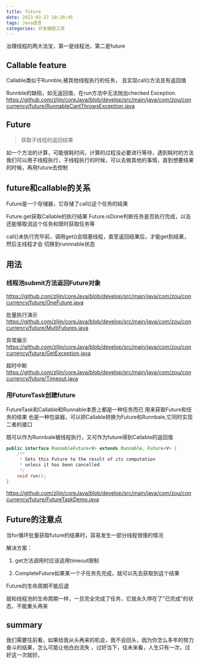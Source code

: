 ```yaml
---
title: future
date: 2023-03-27 10:20:45
tags: Java语言
categories: 并发编程工具
---
```


治理线程的两大法宝，第一是线程池，第二是future


## Callable feature

Callable类似于Runnble,被其他线程执行的任务，
且实现call()方法且有返回值

Runnble的缺陷，如无返回值，在run方法中无法抛出checked Exception.
https://github.com/zljin/coreJava/blob/develop/src/main/java/com/zou/concurrency/future/RunnableCantThrowsException.java


## Future
> 获取子线程的返回结果

如一个方法的计算，可能很耗时间，计算的过程没必要进行等待，遇到耗时的方法
我们可以用子线程执行，子线程执行的时候，可以去做其他的事情，直到想要结果的时候，再用future去控制

## future和callable的关系

Future是一个存储器，它存储了call()这个任务的结果

Future.get获取Callable的执行结果
Future.isDone判断任务是否执行完成，以及还能够取消这个任务和限时获取任务等

call()未执行完毕前，调用get()会阻塞线程，直至返回结果后，才能get到结果，然后主线程才会
切换到runnnable状态


## 用法

### 线程池submit方法返回Future对象

https://github.com/zljin/coreJava/blob/develop/src/main/java/com/zou/concurrency/future/OneFuture.java

批量执行演示
https://github.com/zljin/coreJava/blob/develop/src/main/java/com/zou/concurrency/future/MultiFutures.java

异常展示
https://github.com/zljin/coreJava/blob/develop/src/main/java/com/zou/concurrency/future/GetException.java

超时中断
https://github.com/zljin/coreJava/blob/develop/src/main/java/com/zou/concurrency/future/Timeout.java


### 用FutureTask创建future

FutureTask和Callable和Runnable本质上都是一种任务而已
用来获取Future和任务的结果
也是一种包装器，可以把Callable转换为Future和Runnbale,它同时实现二者的接口

既可以作为Runnbale被线程执行，又可作为future得到Callable的返回值

```java
public interface RunnableFuture<V> extends Runnable, Future<V> {
    /**
     * Sets this Future to the result of its computation
     * unless it has been cancelled.
     */
    void run();
}
```

https://github.com/zljin/coreJava/blob/develop/src/main/java/com/zou/concurrency/future/FutureTaskDemo.java


## Future的注意点

当for循环批量获取future的结果时，容易发生一部分线程很慢的情况

解决方案：
1. get方法调用时应该适用timeout限制

2. CompleteFuture如果某一个子任务先完成，就可以先去获取到这个结果


Future的生命周期不能后退

就和线程池的生命周期一样，一旦完全完成了任务，它就永久停在了"已完成"的状态，不能重头再来


## summary

我们需要往前看，如果给我从头再来的机会，我不会回头，因为你怎么多年的努力奋斗的结果，怎么可能让他白白流失
，过好当下，往未来看，人生只有一次，过好这一次就好。